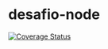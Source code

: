 # desafio-node

[![Coverage Status](https://coveralls.io/repos/github/marcusocosta/desafio-node/badge.svg?branch=master)](https://coveralls.io/github/marcusocosta/desafio-node?branch=master)
